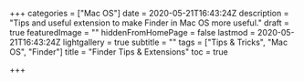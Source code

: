 +++
categories = ["Mac OS"]
date = 2020-05-21T16:43:24Z
description = "Tips and useful extension to make Finder in Mac OS more useful."
draft = true
featuredImage = ""
hiddenFromHomePage = false
lastmod = 2020-05-21T16:43:24Z
lightgallery = true
subtitle = ""
tags = ["Tips & Tricks", "Mac OS", "Finder"]
title = "Finder Tips & Extensions"
toc = true

+++
